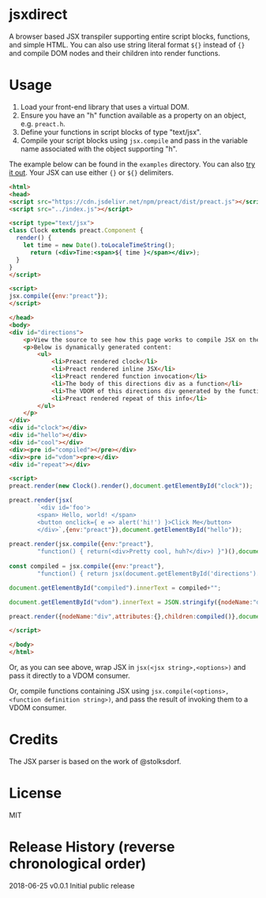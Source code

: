 # jsxdirect

A browser based JSX transpiler supporting entire script blocks, functions, and simple HTML. You can also use string literal format `${}` instead of `{}` and compile DOM nodes and their children into render functions.

# Usage

1) Load your front-end library that uses a virtual DOM.
2) Ensure you have an "h" function available as a property on an object, e.g. `preact.h`.
3) Define your functions in script blocks of type "text/jsx".
4) Compile your script blocks using `jsx.compile` and pass in the variable name associated with the object supporting "h".

The example below can be found in the `examples` directory. You can also <a href="https://anywhichway.github.io/jsxdirect/examples/preact.html" target="_blank">try it out</a>. Your JSX can use either `{}` or `${}` delimiters.

```html
<html>
<head>
<script src="https://cdn.jsdelivr.net/npm/preact/dist/preact.js"></script>
<script src="../index.js"></script>

<script type="text/jsx">
class Clock extends preact.Component {
  render() {
	let time = new Date().toLocaleTimeString();
      return (<div>Time:<span>${ time }</span></div>);
  }
}
</script>

<script>
jsx.compile({env:"preact"});
</script>

</head>
<body>
<div id="directions">
	<p>View the source to see how this page works to compile JSX on the fly in the browser.</p>
	<p>Below is dynamically generated content:
		<ul>
			<li>Preact rendered clock</li>
			<li>Preact rendered inline JSX</li>
			<li>Preact rendered function invocation</li>
			<li>The body of this directions div as a function</li>
			<li>The VDOM of this directions div generated by the function</li>
			<li>Preact rendered repeat of this info</li>
		</ul>
	</p>
</div>
<div id="clock"></div>
<div id="hello"></div>
<div id="cool"></div>
<div><pre id="compiled"></pre></div>
<div><pre id="vdom"><pre></div>
<div id="repeat"></div>

<script>
preact.render(new Clock().render(),document.getElementById("clock"));

preact.render(jsx(
		`<div id='foo'>
		<span> Hello, world! </span>
		<button onclick={ e => alert('hi!') }>Click Me</button>
		</div>`,{env:"preact"}),document.getElementById("hello"));
		
preact.render(jsx.compile({env:"preact"},
		"function() { return(<div>Pretty cool, huh?</div>) }")(),document.getElementById("cool"));
	
const compiled = jsx.compile({env:"preact"},
		"function() { return jsx(document.getElementById('directions').innerHTML) }");

document.getElementById("compiled").innerText = compiled+"";

document.getElementById("vdom").innerText = JSON.stringify({nodeName:"div",attributes:{},children:compiled()});

preact.render({nodeName:"div",attributes:{},children:compiled()},document.getElementById("repeat"));

</script>

</body>
</html>
```

Or, as you can see above, wrap JSX in `jsx(<jsx string>,<options>)` and pass it directly to a VDOM consumer.

Or, compile functions containing JSX using `jsx.compile(<options>,<function definition string>)`, and pass the result of invoking them to a VDOM consumer.

# Credits

The JSX parser is based on the work of @stolksdorf.

# License

MIT

# Release History (reverse chronological order)

2018-06-25 v0.0.1 Initial public release
